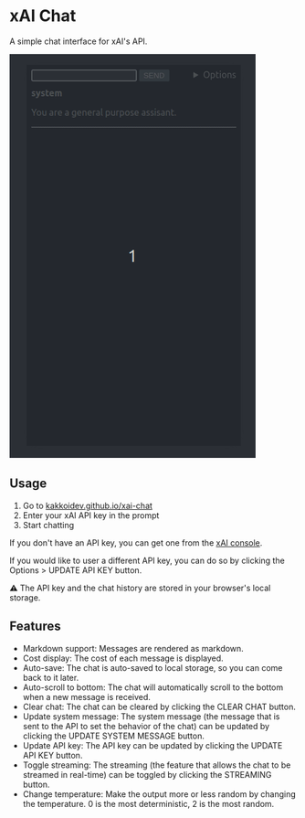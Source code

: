 # xAI Chat

A simple chat interface for xAI's API.

![demo](./demo.gif)

## Usage

1. Go to [kakkoidev.github.io/xai-chat](https://kakkoidev.github.io/xai-chat)
2. Enter your xAI API key in the prompt
3. Start chatting

If you don't have an API key, you can get one from the [xAI console](https://console.x.ai/).

If you would like to user a different API key, you can do so by clicking the Options > UPDATE API KEY button.

⚠️ The API key and the chat history are stored in your browser's local storage.

## Features

- Markdown support: Messages are rendered as markdown.
- Cost display: The cost of each message is displayed.
- Auto-save: The chat is auto-saved to local storage, so you can come back to it later.
- Auto-scroll to bottom: The chat will automatically scroll to the bottom when a new message is received.
- Clear chat: The chat can be cleared by clicking the CLEAR CHAT button.
- Update system message: The system message (the message that is sent to the API to set the behavior of the chat) can be updated by clicking the UPDATE SYSTEM MESSAGE button.
- Update API key: The API key can be updated by clicking the UPDATE API KEY button.
- Toggle streaming: The streaming (the feature that allows the chat to be streamed in real-time) can be toggled by clicking the STREAMING button.
- Change temperature: Make the output more or less random by changing the temperature. 0 is the most deterministic, 2 is the most random.
